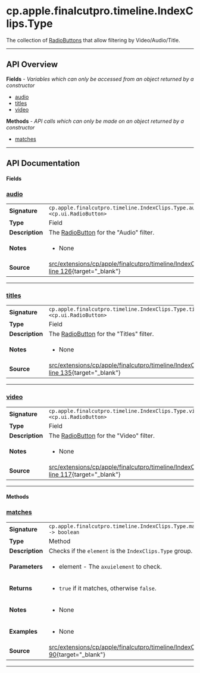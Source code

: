 # cp.apple.finalcutpro.timeline.IndexClips.Type

The collection of [RadioButtons](cp.ui.RadioButton.md) that allow filtering by Video/Audio/Title.

---

## API Overview
**Fields** - _Variables which can only be accessed from an object returned by a constructor_
 * [audio](#audio)
 * [titles](#titles)
 * [video](#video)

**Methods** - _API calls which can only be made on an object returned by a constructor_
 * [matches](#matches)


---

## API Documentation

#### Fields


### [audio](#audio)

|                                             |                                                                                     |
| --------------------------------------------|-------------------------------------------------------------------------------------|
| **Signature**                               | `cp.apple.finalcutpro.timeline.IndexClips.Type.audio <cp.ui.RadioButton>`                                                                    |
| **Type**                                    | Field                                                                     |
| **Description**                             | The [RadioButton](cp.ui.RadioButton.md) for the "Audio" filter.                                                                     |
| **Notes**                                   | <ul><li>None</li></ul> |
| **Source**                                  | [src/extensions/cp/apple/finalcutpro/timeline/IndexClips.lua line 126](https://github.com/CommandPost/CommandPost/blob/develop/src/extensions/cp/apple/finalcutpro/timeline/IndexClips.lua#L126){target="_blank"} |

---


### [titles](#titles)

|                                             |                                                                                     |
| --------------------------------------------|-------------------------------------------------------------------------------------|
| **Signature**                               | `cp.apple.finalcutpro.timeline.IndexClips.Type.titles <cp.ui.RadioButton>`                                                                    |
| **Type**                                    | Field                                                                     |
| **Description**                             | The [RadioButton](cp.ui.RadioButton.md) for the "Titles" filter.                                                                     |
| **Notes**                                   | <ul><li>None</li></ul> |
| **Source**                                  | [src/extensions/cp/apple/finalcutpro/timeline/IndexClips.lua line 135](https://github.com/CommandPost/CommandPost/blob/develop/src/extensions/cp/apple/finalcutpro/timeline/IndexClips.lua#L135){target="_blank"} |

---


### [video](#video)

|                                             |                                                                                     |
| --------------------------------------------|-------------------------------------------------------------------------------------|
| **Signature**                               | `cp.apple.finalcutpro.timeline.IndexClips.Type.video <cp.ui.RadioButton>`                                                                    |
| **Type**                                    | Field                                                                     |
| **Description**                             | The [RadioButton](cp.ui.RadioButton.md) for the "Video" filter.                                                                     |
| **Notes**                                   | <ul><li>None</li></ul> |
| **Source**                                  | [src/extensions/cp/apple/finalcutpro/timeline/IndexClips.lua line 117](https://github.com/CommandPost/CommandPost/blob/develop/src/extensions/cp/apple/finalcutpro/timeline/IndexClips.lua#L117){target="_blank"} |

---

#### Methods


### [matches](#matches)

|                                             |                                                                                     |
| --------------------------------------------|-------------------------------------------------------------------------------------|
| **Signature**                               | `cp.apple.finalcutpro.timeline.IndexClips.Type.matches(element) -> boolean`                                                                    |
| **Type**                                    | Method                                                                     |
| **Description**                             | Checks if the `element` is the `IndexClips.Type` group.                                                                     |
| **Parameters**                              | <ul><li>element - The `axuielement` to check.</li></ul> |
| **Returns**                                 | <ul><li>`true` if it matches, otherwise `false`.</li></ul>          |
| **Notes**                                   | <ul><li>None</li></ul> |
| **Examples**                                | <ul><li>None</li></ul> |
| **Source**                                  | [src/extensions/cp/apple/finalcutpro/timeline/IndexClips.lua line 90](https://github.com/CommandPost/CommandPost/blob/develop/src/extensions/cp/apple/finalcutpro/timeline/IndexClips.lua#L90){target="_blank"} |

---

